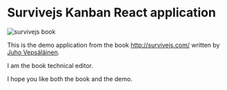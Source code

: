 # Survivejs Kanban React application

![survivejs book](https://s3.amazonaws.com/titlepages.leanpub.com/survivejs_webpack_react/large?1438189942)

This is the demo application from the book http://survivejs.com/ written by [Juho Vepsäläinen](https://github.com/bebraw).

I am the book technical editor.

I hope you like both the book and the demo.
